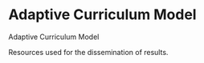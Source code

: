 # Adaptive Curriculum Model
Adaptive Curriculum Model

Resources used for the dissemination of results.
